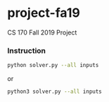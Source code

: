 # project-fa19
CS 170 Fall 2019 Project

### Instruction
```bash
python solver.py --all inputs
```
or
```bash
python3 solver.py --all inputs
```
